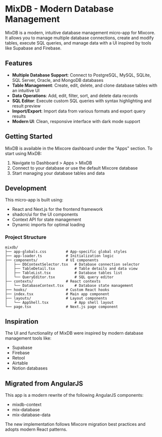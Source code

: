 # MixDB - Modern Database Management

MixDB is a modern, intuitive database management micro-app for Mixcore. It allows you to manage multiple database connections, create and modify tables, execute SQL queries, and manage data with a UI inspired by tools like Supabase and Firebase.

## Features

- **Multiple Database Support**: Connect to PostgreSQL, MySQL, SQLite, SQL Server, Oracle, and MongoDB databases
- **Table Management**: Create, edit, delete, and clone database tables with an intuitive UI
- **Data Operations**: Add, edit, filter, sort, and delete data records
- **SQL Editor**: Execute custom SQL queries with syntax highlighting and result preview
- **Import/Export**: Import data from various formats and export query results
- **Modern UI**: Clean, responsive interface with dark mode support

## Getting Started

MixDB is available in the Mixcore dashboard under the "Apps" section. To start using MixDB:

1. Navigate to Dashboard > Apps > MixDB
2. Connect to your database or use the default Mixcore database
3. Start managing your database tables and data

## Development

This micro-app is built using:

- React and Next.js for the frontend framework
- shadcn/ui for the UI components
- Context API for state management
- Dynamic imports for optimal loading

### Project Structure

```
mixdb/
├── app-globals.css         # App-specific global styles
├── app-loader.ts           # Initialization logic
├── components/             # UI components
│   ├── DbContextSelector.tsx   # Database connection selector
│   ├── TableDetail.tsx         # Table details and data view
│   ├── TableList.tsx           # Database tables list
│   └── QueryEditor.tsx         # SQL query editor
├── contexts/               # React contexts
│   └── DatabaseContext.tsx     # Database state management
├── hooks/                  # Custom React hooks
├── index.tsx               # Main app component
├── layouts/                # Layout components
│   └── AppShell.tsx            # App shell layout
└── page.tsx                # Next.js page component
```

## Inspiration

The UI and functionality of MixDB were inspired by modern database management tools like:

- Supabase
- Firebase
- Retool
- Airtable
- Notion databases

## Migrated from AngularJS

This app is a modern rewrite of the following AngularJS components:

- mixdb-context
- mix-database
- mix-database-data

The new implementation follows Mixcore migration best practices and adopts modern React patterns. 